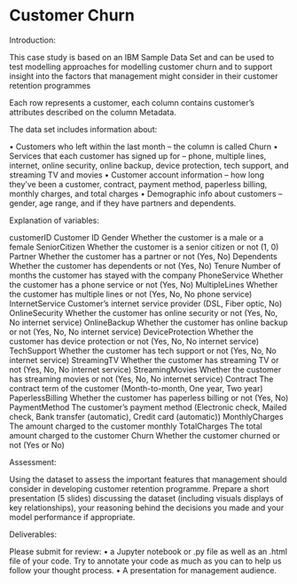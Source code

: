 # Customer Churn
Introduction:

This case study is based on an IBM Sample Data Set and can be used to test modelling approaches for modelling customer churn and to support insight into the factors that management might consider in their customer retention programmes 

Each row represents a customer, each column contains customer’s attributes described on the column Metadata.

The data set includes information about:

•	Customers who left within the last month – the column is called Churn
•	Services that each customer has signed up for – phone, multiple lines, internet, online security, online backup, device protection, tech support, and streaming TV and movies
•	Customer account information – how long they’ve been a customer, contract, payment method, paperless billing, monthly charges, and total charges
•	Demographic info about customers – gender, age range, and if they have partners and dependents. 

Explanation of variables:

customerID	Customer ID
Gender	Whether the customer is a male or a female
SeniorCitizen	Whether the customer is a senior citizen or not (1, 0)
Partner	Whether the customer has a partner or not (Yes, No)
Dependents	Whether the customer has dependents or not (Yes, No)
Tenure	Number of months the customer has stayed with the company
PhoneService	Whether the customer has a phone service or not (Yes, No)
MultipleLines	Whether the customer has multiple lines or not (Yes, No, No phone service)
InternetService	Customer’s internet service provider (DSL, Fiber optic, No)
OnlineSecurity	Whether the customer has online security or not (Yes, No, No internet service)
OnlineBackup	Whether the customer has online backup or not (Yes, No, No internet service)
DeviceProtection	Whether the customer has device protection or not (Yes, No, No internet service)
TechSupport	Whether the customer has tech support or not (Yes, No, No internet service)
StreamingTV	Whether the customer has streaming TV or not (Yes, No, No internet service)
StreamingMovies	Whether the customer has streaming movies or not (Yes, No, No internet service)
Contract	The contract term of the customer (Month-to-month, One year, Two year)
PaperlessBilling	Whether the customer has paperless billing or not (Yes, No)
PaymentMethod	The customer’s payment method (Electronic check, Mailed check, Bank transfer (automatic), Credit card (automatic))
MonthlyCharges	The amount charged to the customer monthly
TotalCharges	The total amount charged to the customer
Churn	Whether the customer churned or not (Yes or No)


Assessment:

Using the dataset to assess the important features that management should consider in developing customer retention programme.  Prepare a short presentation (5 slides) discussing the dataset (including visuals displays of key relationships), your reasoning behind the decisions you made and your model performance if appropriate.

Deliverables:

Please submit for review:
•	a Jupyter notebook or .py file as well as an .html file of your code. Try to annotate your code as much as you can to help us follow your thought process. 
•	A presentation for management audience.


